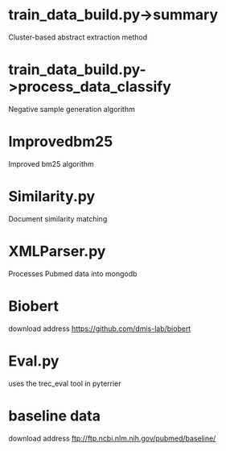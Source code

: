 # train_data_build.py->summary
Cluster-based abstract extraction method
# train_data_build.py->process_data_classify
Negative sample generation algorithm
# Improvedbm25
Improved bm25 algorithm
# Similarity.py
Document similarity matching
# XMLParser.py
Processes Pubmed data into mongodb
# Biobert
download address https://github.com/dmis-lab/biobert
# Eval.py
uses the trec_eval tool in pyterrier
# baseline data
download address ftp://ftp.ncbi.nlm.nih.gov/pubmed/baseline/
